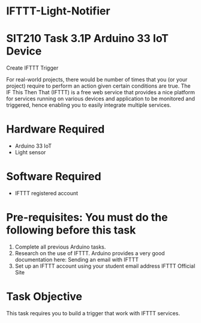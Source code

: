 # IFTTT-Light-Notifier

# SIT210 Task 3.1P Arduino 33 IoT Device

Create IFTTT Trigger

For real-world projects, there would be number of times that you (or your project) require to
perform an action given certain conditions are true. The IF This Then That (IFTTT) is a free
web service that provides a nice platform for services running on various devices and
application to be monitored and triggered, hence enabling you to easily integrate multiple
services.

# Hardware Required

* Arduino 33 IoT
* Light sensor


# Software Required

* IFTTT registered account

# Pre-requisites: You must do the following before this task

1. Complete all previous Arduino tasks.
2. Research on the use of IFTTT. Arduino provides a very good documentation here:
Sending an email with IFTTT
3. Set up an IFTTT account using your student email address IFTTT Official Site

# Task Objective

This task requires you to build a trigger that work with IFTTT services. 
